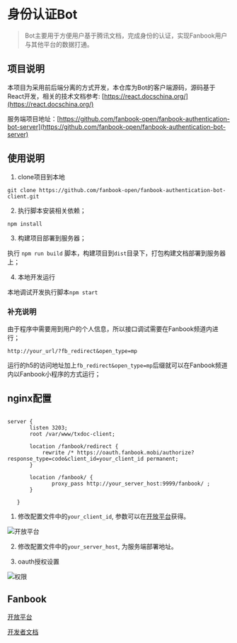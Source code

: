 # 身份认证Bot

> Bot主要用于方便用户基于腾讯文档，完成身份的认证，实现Fanbook用户与其他平台的数据打通。

##  项目说明

本项目为采用前后端分离的方式开发，本仓库为Bot的客户端源码，源码基于React开发，相关的技术文档参考: [https://react.docschina.org/](https://react.docschina.org/)

服务端项目地址：[https://github.com/fanbook-open/fanbook-authentication-bot-server](https://github.com/fanbook-open/fanbook-authentication-bot-server)

## 使用说明

1. clone项目到本地

```git clone https://github.com/fanbook-open/fanbook-authentication-bot-client.git```

2. 执行脚本安装相关依赖；

```npm install```

3. 构建项目部署到服务器；

执行 ```npm run build``` 脚本，构建项目到```dist```目录下，打包构建文档部署到服务器上；

4. 本地开发运行

本地调试开发执行脚本```npm start```

### 补充说明

由于程序中需要用到用户的个人信息，所以接口调试需要在Fanbook频道内进行；

```http://your_url/?fb_redirect&open_type=mp```

运行的h5的访问地址加上```fb_redirect&open_type=mp```后缀就可以在Fanbook频道内以Fanbook小程序的方式运行；

## nginx配置
 
 ```

 server {
        listen 3203;
        root /var/www/txdoc-client;

        location /fanbook/redirect {
            rewrite /* https://oauth.fanbook.mobi/authorize?response_type=code&client_id=your_client_id permanent;
        }

        location /fanbook/ {
               proxy_pass http://your_server_host:9999/fanbook/ ;
        }

    }

 ```
1. 修改配置文件中的```your_client_id```, 参数可以在[开放平台](https://open.fanbook.mobi/)获得。 

![开放平台](./static/openimg.png)


2. 修改配置文件中的```your_server_host```, 为服务端部署地址。

3. oauth授权设置

![权限](./static/qrxm.png)


## Fanbook

[开放平台](https://open.fanbook.mobi/)

[开发者文档](https://open.fanbook.mobi/document/manage/doc/)







